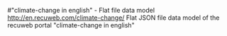 #"climate-change in english" - Flat file data model
http://en.recuweb.com/climate-change/
Flat JSON file data model of the recuweb portal "climate-change in english"
